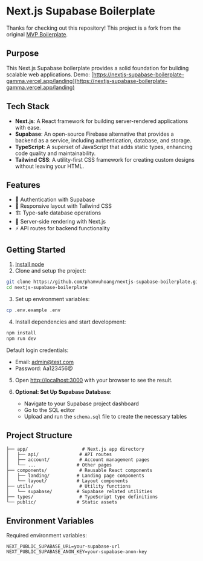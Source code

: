 # Next.js Supabase Boilerplate

Thanks for checking out this repository! This project is a fork from the original [MVP Boilerplate](https://github.com/devtodollars/mvp-boilerplate).

## Purpose

This Next.js Supabase boilerplate provides a solid foundation for building scalable web applications.
Demo: [https://nextjs-supabase-boilerplate-gamma.vercel.app/landing](https://nextjs-supabase-boilerplate-gamma.vercel.app/landing)

## Tech Stack

- **Next.js**: A React framework for building server-rendered applications with ease.
- **Supabase**: An open-source Firebase alternative that provides a backend as a service, including authentication, database, and storage.
- **TypeScript**: A superset of JavaScript that adds static types, enhancing code quality and maintainability.
- **Tailwind CSS**: A utility-first CSS framework for creating custom designs without leaving your HTML.

## Features

- 🔐 Authentication with Supabase
- 📱 Responsive layout with Tailwind CSS
- 🏗️ Type-safe database operations
- 🚀 Server-side rendering with Next.js
- ⚡ API routes for backend functionality

## Getting Started

1. [Install node](https://nodejs.org/en/download)
2. Clone and setup the project:

```bash
git clone https://github.com/phamvuhoang/nextjs-supabase-boilerplate.git
cd nextjs-supabase-boilerplate
```

3. Set up environment variables:

```bash
cp .env.example .env
```

4. Install dependencies and start development:

```bash
npm install
npm run dev
```

Default login credentials:
- Email: admin@test.com
- Password: Aa123456@

5. Open [http://localhost:3000](http://localhost:3000) with your browser to see the result.

6. **Optional: Set Up Supabase Database**:
   - Navigate to your Supabase project dashboard
   - Go to the SQL editor
   - Upload and run the `schema.sql` file to create the necessary tables

## Project Structure

```
├── app/                    # Next.js app directory
│   ├── api/               # API routes
│   ├── account/           # Account management pages
│   └── ...               # Other pages
├── components/            # Reusable React components
│   ├── landing/          # Landing page components
│   └── layout/           # Layout components
├── utils/                 # Utility functions
│   └── supabase/         # Supabase related utilities
├── types/                 # TypeScript type definitions
└── public/               # Static assets
```

## Environment Variables

Required environment variables:

```
NEXT_PUBLIC_SUPABASE_URL=your-supabase-url
NEXT_PUBLIC_SUPABASE_ANON_KEY=your-supabase-anon-key
```